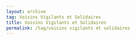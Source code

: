 ```yaml
---
layout: archive  
tag: Voisins Vigilants et Solidaires  
title: Voisins Vigilants et Solidaires  
permalink: /tag/voisins vigilants et solidaires
---
```

